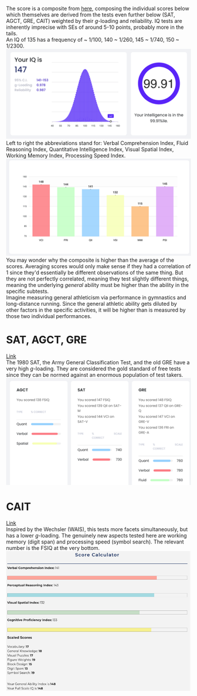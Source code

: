 The score is a composite from [here](https://cognitivemetrics.co/), composing the individual scores below which themselves are derived from the tests even further below (SAT, AGCT, GRE, CAIT) weighted by their *g*-loading and reliability. IQ tests are inherently imprecise with SEs of around 5-10 points, probably more in the tails.  
An IQ of 135 has a frequency of ~ 1/100, 140 ~ 1/260, 145 ~ 1/740, 150 ~ 1/2300.   
![Composite Score](total-estimate.png)  
Left to right the abbreviations stand for: Verbal Comprehension Index, Fluid Reasoning Index, Quantitative Intelligence Index, Visual Spatial Index, Working Memory Index, Processing Speed Index.  
![profile](cognitive-profile.png)  
You may wonder why the composite is higher than the average of the scores. Averaging scores would only make sense if they had a correlation of 1 since they'd essentially be different observations of the same thing. But they are not perfectly correlated, meaning they test slightly different things, meaning the underlying *general* ability must be higher than the ability in the specific subtests.  
Imagine measuring general athleticism via performance in gymnastics and long-distance running. Since the general athletic ability gets diluted by other factors in the specific activities, it will be higher than is measured by those two individual performances.

# SAT, AGCT, GRE
[Link](https://cognitivemetrics.co/)  
The 1980 SAT, the Army General Classification Test, and the old GRE have a very high *g*-loading. They are considered the gold standard of free tests since they can be normed against an enormous population of test takers.
![SAT, AGCT, GRE](SAT-AGCT-GRE.png)  

# CAIT
[Link](https://cognitivemetrics.co/)  
Inspired by the Wechsler (WAIS), this tests more facets simultaneously, but has a lower *g*-loading. The genuinely new aspects tested here are working memory (digit span) and processing speed (symbol search). The relevant number is the FSIQ at the very bottom.
![CAIT](CAIT-score.jpeg)

